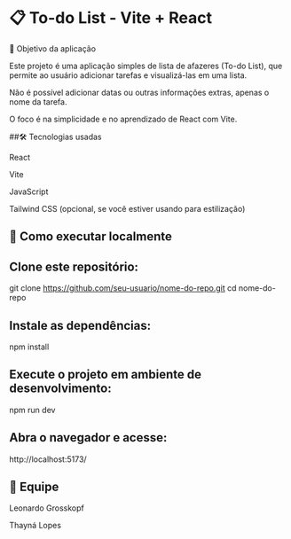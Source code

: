 # 📋 To-do List - Vite + React
🎯 Objetivo da aplicação

Este projeto é uma aplicação simples de lista de afazeres (To-do List), que permite ao usuário adicionar tarefas e visualizá-las em uma lista.

Não é possível adicionar datas ou outras informações extras, apenas o nome da tarefa.

O foco é na simplicidade e no aprendizado de React com Vite.

##🛠️ Tecnologias usadas

React

Vite

JavaScript

Tailwind CSS
 (opcional, se você estiver usando para estilização)

## 🚀 Como executar localmente

## Clone este repositório:

git clone https://github.com/seu-usuario/nome-do-repo.git
cd nome-do-repo


## Instale as dependências:

npm install


## Execute o projeto em ambiente de desenvolvimento:

npm run dev


## Abra o navegador e acesse:

http://localhost:5173/

## 👥 Equipe

Leonardo Grosskopf 

Thayná Lopes 
